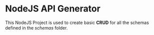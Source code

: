 # NodeJS API Generator

This NodeJS Project is used to create basic **CRUD** for all the schemas defined in the *schemas* folder.
